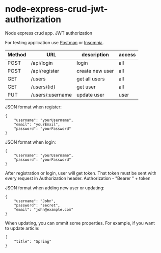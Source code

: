 # node-express-crud-jwt-authorization
Node express crud app. JWT authorization



For testing application use [Postman](https://www.getpostman.com/) or [Insomnia](https://insomnia.rest/).


Method | URL | description | access
-------|---- | ------------|--------
POST      |/api/login                               | login                     | all
POST      |/api/register                            | create new user           | all
GET       |/users                                   | get all users             | all
GET       |/users/{id}                              | get user                  | all
PUT       |/users/:username                         | update user               | user 


JSON format when register:
```
{
    "username": "yourUsername",
    "email": "yourEmail",
    "password": "yourPassword"
}
```


JSON format when login:
```
{
    "username": "yourUsername",
    "password": "yourPassword"
}
```
After registration or login, user will get token. That token must be sent with every request in Authorization header. 
Authorization - "Bearer " + token


JSON format when adding new user or updating:
```
{
	"username": "John",
	"password": "secret",
	"email": "john@example.com"
}
```

When updating, you can ommit some properties. For example, if you want to update article:
```
{
	"title": "Spring"
}
```
